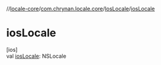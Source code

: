 //[locale-core](../../../index.md)/[com.chrynan.locale.core](../index.md)/[IosLocale](index.md)/[iosLocale](ios-locale.md)

# iosLocale

[ios]\
val [iosLocale](ios-locale.md): NSLocale
